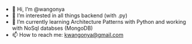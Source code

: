 - 👋 Hi, I’m @wangonya
- 👀 I’m interested in all things backend (with .py)
- 🌱 I’m currently learning Architecture Patterns with Python and working with NoSql databses (MongoDB)
- 📫 How to reach me: kwangonya@gmail.com

<!---
wangonya/wangonya is a ✨ special ✨ repository because its `README.md` (this file) appears on your GitHub profile.
You can click the Preview link to take a look at your changes.
--->

